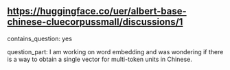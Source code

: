 ## https://huggingface.co/uer/albert-base-chinese-cluecorpussmall/discussions/1

contains_question: yes

question_part: I am working on word embedding and was wondering if there is a way to obtain a single vector for multi-token units in Chinese.